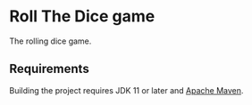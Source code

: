 # Roll The Dice game

The rolling dice game.

## Requirements

Building the project requires JDK 11 or later and [Apache Maven](https://maven.apache.org/).